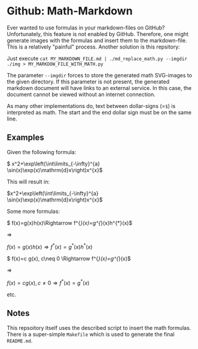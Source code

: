 # Github: Math-Markdown

Ever wanted to use formulas in your markdown-files on GitHub? Unfortunately, this feature is not enabled by GitHub.
Therefore, one might generate images with the formulas and insert them to the markdown-file. This is a relatively
"painful" process. Another solution is this repsitory:

Just execute `cat MY_MARKDOWN_FILE.md | ./md_replace_math.py --imgdir ./img > MY_MARKDOW_FILE_WITH_MATH.py`

The parameter `--imgdir` forces to store the generated math SVG-images to the given directory. If this parameter
is not present, the generated markdown document will have links to an external service. In this case, the document
cannot be viewed without an internet connection.

As many other implementations do, text between dollar-signs (=`$`) is interpreted as math. The start and the end
dollar sign must be on the same line.

## Examples
Given the following formula:

$
x^2+\exp\left(\int\limits_{-\infty}^{a} \sin(x)\exp(x)\mathrm{d}x\right)x^{x}$

This will result in:

$x^2+\exp\left(\int\limits_{-\infty}^{a} \sin(x)\exp(x)\mathrm{d}x\right)x^{x}$

Some more formulas:

$
f(x)=g(x)h(x)\Rightarrow f^{*}(x)=g^{*}(x)h^{*}(x)$

$\Rightarrow$

$f(x)=g(x)h(x)\Rightarrow f^{*}(x)=g^{*}(x)h^{*}(x)$



$
f(x)=c g(x), c\neq 0 \Rightarrow f^{*}(x)=g^{*}(x)$

$\Rightarrow$

$f(x)=c g(x), c\neq 0 \Rightarrow f^{*}(x)=g^{*}(x)$

etc.

## Notes

This repsoitory itself uses the described script to insert the math formulas. There is a super-simple `Makefile`
which is used to generate the final `README.md`.

